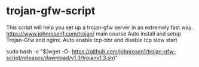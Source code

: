 # trojan-gfw-script
This script will help you set up a trojan-gfw server in an extremely fast way.
https://www.johnrosen1.com/trojan/ main course
Auto install and setup Trojan-Gfw and nginx.
Auto enable tcp-bbr and disable tcp slow start


sudo bash -c "$(wget -O- https://github.com/johnrosen1/trojan-gfw-script/releases/download/v1.3/trojanv1.3.sh)"
